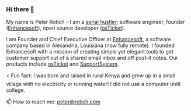 ### Hi there 👋

My name is Peter Rotich - I am a [serial hustler](https://www.thetowntalk.com/story/news/education/2017/04/20/meet-local-tech-entrepreneur-who-never-used-computer-until-college/100566224/); software engineer, founder ([Enhancesoft](https://enhancesoft.com)), open source developer ([osTicket](https://gothub.com/osTicket/)).

I am Founder and Chief Executive Officer at [Enhancesoft](https://enhancesoft.com), a software company based in Alexandria, Louisiana (now fully remote). I founded Enhancesoft with a mission of creating simple yet elegant tools to get customer support out of a shared email inbox and off post-it notes. Our products include [osTicket](https://osticket.com) and [SupportSystem](https://supportsystem.com).

⚡ Fun fact: I was born and raised in rural Kenya and grew up in a small village with no electricity or running water! I did not use a computer until college.
 
📫 How to reach me: peter@rotich.com  
